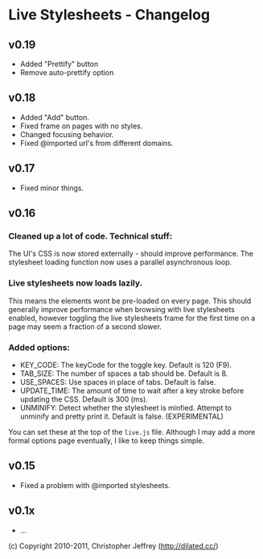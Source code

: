 # Live Stylesheets - Changelog

## v0.19

- Added "Prettify" button
- Remove auto-prettify option

## v0.18

- Added "Add" button.
- Fixed frame on pages with no styles.
- Changed focusing behavior.
- Fixed @imported url's from different domains.

## v0.17

- Fixed minor things.

## v0.16

### Cleaned up a lot of code. Technical stuff:

The UI's CSS is now stored externally - should improve performance.
The stylesheet loading function now uses a parallel asynchronous loop.

### Live stylesheets now loads lazily.

This means the elements wont be pre-loaded on every page. This should
generally improve performance when browsing with live stylesheets enabled,
however toggling the live stylesheets frame for the first time on a page may
seem a fraction of a second slower.

### Added options:

- KEY_CODE: The keyCode for the toggle key. Default is 120 (F9).
- TAB_SIZE: The number of spaces a tab should be. Default is 8.
- USE_SPACES: Use spaces in place of tabs. Default is false.
- UPDATE_TIME: The amount of time to wait after a key stroke before
               updating the CSS. Default is 300 (ms).
- UNMINIFY: Detect whether the stylesheet is minfied. Attempt
            to unminify and pretty print it. Default is false. (EXPERIMENTAL)

You can set these at the top of the `live.js` file. Although I may add a more
formal options page eventually, I like to keep things simple.

## v0.15

- Fixed a problem with @imported stylesheets.

## v0.1x

- ...

(c) Copyright 2010-2011, Christopher Jeffrey (http://dilated.cc/)
